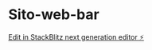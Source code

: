 # Sito-web-bar

[Edit in StackBlitz next generation editor ⚡️](https://stackblitz.com/~/github.com/Ubiond/Sito-web-bar)
